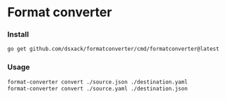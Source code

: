 # Format converter

### Install

```sh
go get github.com/dsxack/formatconverter/cmd/formatconverter@latest
```

### Usage

```sh
format-converter convert ./source.json ./destination.yaml
format-converter convert ./source.yaml ./destination.json
```